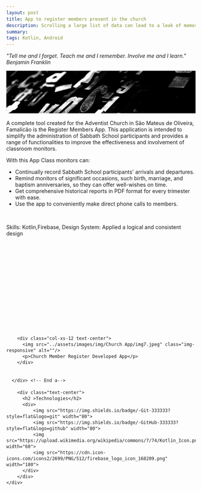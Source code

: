 ```yaml
---
layout: post
title: App to register members present in the church
description: Scrolling a large list of data can lead to a leak of memory or crash of the app. Many approach can be used like sliding window algorithm, API pagination, optimize image size, etc.
summary:
tags: Kotlin, Android
---
```


<i>"Tell me and I forget. Teach me and I remember. Involve me and I learn." Benjamin Franklin</i>

<div class="section-container">
  <div class="container">
    <div class="row">
      <div class="col-xs-12">
        <img src="../assets/images/work001-01.jpg" class="img-responsive" alt="">
        <div class="card-container">
          <div class="text-center">
          </div>
          <p>
            A complete tool created for the Adventist Church in São Mateus de Oliveira, Famalicão is the Register
            Members App. This application is intended to simplify the administration of Sabbath School participants and
            provides a range of functionalities to improve the effectiveness and involvement of classroom monitors.
            </p>
            With this App Class monitors can:
          <ul>
            <li>Continually record Sabbath School participants' arrivals and departures.</li>
            <li>Remind monitors of significant occasions, such birth, marriage, and baptism anniversaries, so they can
              offer well-wishes on time.</li>
            <li>Get comprehensive historical reports in PDF format for every trimester with ease.</li>
            <li>Use the app to conveniently make direct phone calls to members.</li>
          </ul>
          <br>
          <p>Skills: Kotlin,Firebase, Design System: Applied a logical and consistent design</p>
      </div>
    </div>
  </div>
</div>

<div class="col-md-8 col-md-offset-2 section-container-spacer">
          <div class="row">
            <div class="col-xs-12 col-md-6"><img src="../assets/images/img/Church App/img0.jpeg" class="img-responsive"
                alt="">
              <p></p>
            </div>
            <div class="col-xs-12 col-md-6"><img src="../assets/images/img/Church App/img11.jpeg" class="img-responsive"
                alt="">
              <p></p>
            </div>
            <div class="col-xs-12 col-md-6"><img src="../assets/images/img/Church App/img2.jpeg"img-responsive" alt="">
              <p></p>
            </div>
            <div class="col-xs-12 col-md-6"><img src="../assets/images/img/Church App/img3.jpeg"
                class="img-responsive" alt="">
              <p></p>
            </div>
            <div class="col-xs-12 col-md-6"><img src="../assets/images/img/Church App/img10.jpeg"
                class="img-responsive" alt="">
              <p></p>
            </div>
            <div class="col-xs-12 col-md-6"><img src="../assets/images/img/Church App/img5.jpeg" class="
                img-responsive" alt="">
              <p></p>
            </div>
            <div class="col-xs-12 col-md-6"><img src="../assets/images/img/Church App/img6.jpeg"
                class="img-responsive" alt="">
              <p></p>
            </div>
            <div class="col-xs-12 col-md-6"><img src="../assets/images/img/Church App/img5.jpeg" class="
              img-responsive" alt="">
            <p></p>
            </div>
          </div>
      </div>
        
        

        <div class="col-xs-12 text-center">
          <img src="../assets/images/img/Church App/img7.jpeg" class="img-responsive" alt=""/>
          <p>Church Member Register Developed App</p>
        </div>


      </div> <!-- End a-->

        <div class="text-center">
          <h2 >Technologies</h2>
          <div>
              <img src="https://img.shields.io/badge/-Git-333333?style=flat&logo=git" width="80">
              <img src="https://img.shields.io/badge/-GitHub-333333?style=flat&logo=github" width="80">       
              <img src="https://upload.wikimedia.org/wikipedia/commons/7/74/Kotlin_Icon.png" width="60">
              <img src="https://cdn.icon-icons.com/icons2/2699/PNG/512/firebase_logo_icon_168209.png" width="180">
          </div>
        </div>
    </div>
